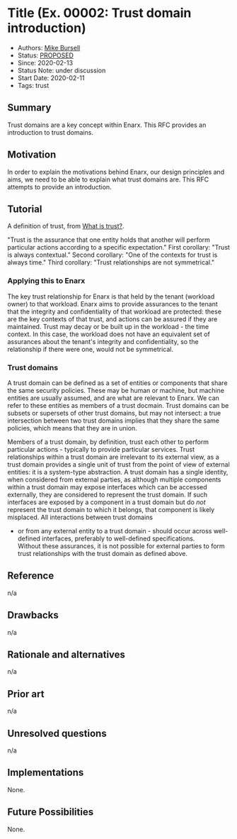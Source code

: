 # Title (Ex. 00002: Trust domain introduction)
- Authors: [Mike Bursell](mike@p2ptrust.org)
- Status: [PROPOSED](/README.md#proposed)
- Since: 2020-02-13
- Status Note: under discussion
- Start Date: 2020-02-11
- Tags: trust

## Summary

Trust domains are a key concept within Enarx.  This RFC provides an
introduction to trust domains.

## Motivation

In order to explain the motivations behind Enarx, our design principles
and aims, we need to be able to explain what trust domains are.  This RFC
attempts to provide an introduction.

## Tutorial

A definition of trust, from [What is trust?](http://aliceevebob.com/2017/05/09/what-is-trust-with-apologies-to-pontius-pilate/).

"Trust is the assurance that one entity holds that another will
perform particular actions according to a specific expectation."
First corollary: "Trust is always contextual."
Second corollary: "One of the contexts for trust is always time."
Third corollary: "Trust relationships are not symmetrical."

### Applying this to Enarx
The key trust relationship for Enarx is that held by the tenant
(workload owner) to that workload.  Enarx aims to provide assurances to
the tenant that the integrity and confidentiality of that workload are
protected: these are the key contexts of that trust, and actions can be
assured if they are maintained.  Trust may decay or be built up in the
workload - the time context.  In this case, the workload does not have an
equivalent set of assurances about the tenant's integrity and
confidentiality, so the relationship if there were one, would not be
symmetrical.

### Trust domains
A trust domain can be defined as a set of entities or components that
share the same security policies.  These may be human or machine, but
machine entities are usually assumed, and are what are relevant to Enarx.
We can refer to these entities as members of a trust docmain.  Trust
domains can be subsets or supersets of other trust domains, but may not
intersect: a true intersection between two trust domains implies that
they share the same policies, which means that they are in union.

Members of a trust domain, by definition, trust each other to perform
particular actions - typically to provide particular services.  Trust
relationships within a trust domain are irrelevant to its external view,
as a trust domain provides a single unit of trust from the point of view
of external entities: it is a system-type abstraction.  A trust domain
has a single identity, when considered from external parties, as although
multiple components within a trust domain may expose interfaces which
can be accessed externally, they are considered to represent the trust
domain.  If such interfaces are exposed by a component in a trust domain
but do _not_ represent the trust domain to which it belongs, that
component is likely misplaced.  All interactions between trust domains
- or from any external entity to a trust domain - should occur across
well-defined interfaces, preferably to well-defined specifications.  
Without these assurances, it is not possible for external parties to form
trust relationships with the trust domain as defined above.


## Reference

n/a

## Drawbacks

n/a

## Rationale and alternatives

n/a

## Prior art

n/a

## Unresolved questions

n/a

## Implementations

None.

## Future Possibilities

None.
